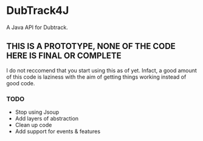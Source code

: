 # DubTrack4J
A Java API for Dubtrack.

## THIS IS A PROTOTYPE, NONE OF THE CODE HERE IS FINAL OR COMPLETE
I do not reccomend that you start using this as of yet.
Infact, a good amount of this code is laziness with the aim of getting things working instead of good code.

### TODO
- Stop using Jsoup
- Add layers of abstraction
- Clean up code
- Add support for events & features
